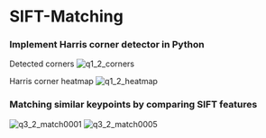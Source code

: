 # SIFT-Matching
### Implement Harris corner detector in Python
Detected corners 
![q1_2_corners](https://user-images.githubusercontent.com/54015834/168417653-05861275-1b99-48c9-89f6-e3e022c65a84.jpg)

Harris corner heatmap
![q1_2_heatmap](https://user-images.githubusercontent.com/54015834/168417654-20aa69ec-7a89-4e59-8fdc-5840aa9534db.jpg)

### Matching similar keypoints by comparing SIFT features 
![q3_2_match0001](https://user-images.githubusercontent.com/54015834/168417674-bbe20482-0f13-423c-ac02-32d394528a0c.jpg)
![q3_2_match0005](https://user-images.githubusercontent.com/54015834/168417676-645e62b7-da1e-4f09-82c8-8a96f666f0c3.jpg)
